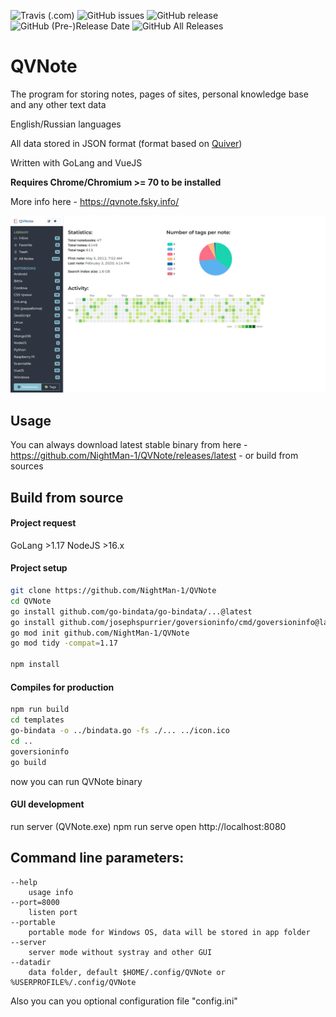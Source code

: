 ![Travis (.com)](https://img.shields.io/travis/com/NightMan-1/QVNote?style=flat-square) ![GitHub issues](https://img.shields.io/github/issues/NightMan-1/QVNote?style=flat-square) ![GitHub release](https://img.shields.io/github/release-pre/NightMan-1/QVNote?style=flat-square) ![GitHub (Pre-)Release Date](https://img.shields.io/github/release-date-pre/NightMan-1/QVNote?style=flat-square) ![GitHub All Releases](https://img.shields.io/github/downloads/NightMan-1/QVNote/total?style=flat-square)

# QVNote

The program for storing notes, pages of sites, personal knowledge base and any other text data

English/Russian languages

All data stored in JSON format (format based on [Quiver](http://happenapps.com/))

Written with GoLang and VueJS

**Requires Chrome/Chromium >= 70 to be installed**

More info here - https://qvnote.fsky.info/

![Screenshot eng](screenshot_eng.png)

## Usage

You can always download latest stable binary from here - https://github.com/NightMan-1/QVNote/releases/latest - or build from sources

## Build from source

#### Project request

GoLang >1.17
NodeJS >16.x

#### Project setup

```bash
git clone https://github.com/NightMan-1/QVNote
cd QVNote
go install github.com/go-bindata/go-bindata/...@latest
go install github.com/josephspurrier/goversioninfo/cmd/goversioninfo@latest
go mod init github.com/NightMan-1/QVNote
go mod tidy -compat=1.17

npm install
```

#### Compiles for production

```bash
npm run build
cd templates
go-bindata -o ../bindata.go -fs ./... ../icon.ico
cd ..
goversioninfo
go build
```
now you can run QVNote binary

#### GUI development

run server (QVNote.exe)
npm run serve
open http://localhost:8080

## Command line parameters:
    --help
        usage info
    --port=8000
        listen port
    --portable
        portable mode for Windows OS, data will be stored in app folder
    --server
        server mode without systray and other GUI
    --datadir
        data folder, default $HOME/.config/QVNote or %USERPROFILE%/.config/QVNote

Also you can you optional configuration file "config.ini"

